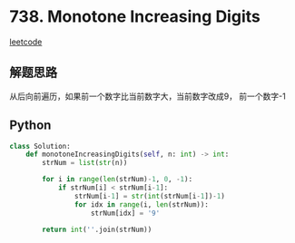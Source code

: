 # 738. Monotone Increasing Digits
[leetcode]()

## 解题思路
从后向前遍历，如果前一个数字比当前数字大，当前数字改成9， 前一个数字-1

## Python
```python
class Solution:
    def monotoneIncreasingDigits(self, n: int) -> int:
        strNum = list(str(n))

        for i in range(len(strNum)-1, 0, -1):
            if strNum[i] < strNum[i-1]:
                strNum[i-1] = str(int(strNum[i-1])-1)
                for idx in range(i, len(strNum)):
                    strNum[idx] = '9'
        
        return int(''.join(strNum))
```